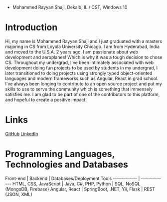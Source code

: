 * Mohammed Rayyan Shaji, Dekalb, IL / CST, Windows 10
# Introduction
Hi, my name is Mohammed Rayyan Shaji and I just graduated with a masters majoring in CS from Loyola University Chicago. I am from Hyderabad, India and moved to the U.S.A. 2 years ago. 
I am passionate about web development and aeroplanes! Which is why it was a tough decision to chose CS. Throughout my undergrad, I've been intimately associated with web development doing fun projects 
to be used by students in my undergrad, I later transitioned to doing projects using strongly typed object-oriented languages and modern frameworks such as Angular, React in grad school.
I've always been longing to contribute to an open source project and put my skills to use to serve the community which is something that immensely satisfies me. 
I am glad to be part of one of the contributors to this platform, and hopeful to create a positive impact!

# Links
[GitHub](http://www.github.com/rayyanshaji)
[LinkedIn](http://www.linkedin.com/in/rayyan-shaji)

# Programming Languages, Technologies and Databases
Front-end | Backend | Databases/Deployment Tools
------------ | -------------
HTML, CSS, JavaScript | Java, C#, PHP, Python | SQL, NoSQL (MongoDB, Firebase)
Angular, React | SpringBoot, .NET, Yii, Flask | REST (JSON, XML)
